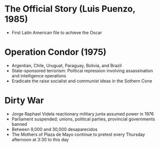 # The Official Story (Luis Puenzo, 1985)
- First Latin American file to achieve the Oscar

# Operation Condor (1975)
- Argentian, Chile, Uruguat, Paraguay, Bolivia, and Brazil
- State-sponsored terrorism: Political repression involving assassination and intelligence operations
- Eradicate the raise socialist and communist ideas in the Sothern Cone

# Dirty War
- Jorge Raphael Videla reactionary military junta assumed power in 1976
- Parliament suspended; unions, political parties, provincial governments banned
- Between 9,000 and 30,000 desaparecidos
- The Mothers of Plaza de Mayo continue to pretest every Thursday afternoon at 3:30 to this day